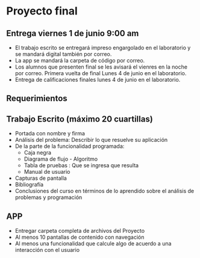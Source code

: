 # Proyecto final

## Entrega viernes 1 de junio 9:00 am
- El trabajo escrito se entregará impreso engargolado en el laboratorio y se mandará digital también por correo.
- La app se mandará la carpeta de código por correo.
- Los alumnos que presenten final se les avisará el vienres en la noche por correo. Primera vuelta de final Lunes 4 de junio en el laboratorio.
- Entrega de calificaciones finales lunes 4 de junio en el laboratorio.
##  Requerimientos
## Trabajo Escrito (máximo 20 cuartillas)
- Portada con nombre y firma
- Análisis del problema: Describir lo que resuelve su aplicación
- De la parte de la funcionalidad programada:
  - Caja negra
  - Diagrama de flujo - Algoritmo
  - Tabla de pruebas : Que se ingresa que resulta
  - Manual de usuario
- Capturas de pantalla
- Bibliografía
- Conclusiones del curso en términos de lo aprendido sobre el análisis de problemas y programación
## APP
- Entregar carpeta completa de archivos del Proyecto
- Al menos 10 pantallas de contenido con navegación
- Al menos una funcionalidad que calcule algo de acuerdo a una interacción con el usuario
